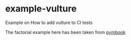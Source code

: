 # example-vulture

Example on How to add vulture to CI tests

The factorial example here has been taken from [pymbook](http://pymbook.readthedocs.io/en/latest/testing.html)

